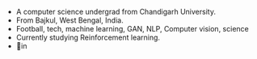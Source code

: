 <ul>
  <li>A computer science undergrad from Chandigarh University.</li>
  <li>From Bajkul, West Bengal, India.</li>
  <li>Football, tech, machine learning, GAN, NLP, Computer vision, science</li>
  <li>Currently studying Reinforcement learning.</li>
  <li>📍in</li>
</ul>

